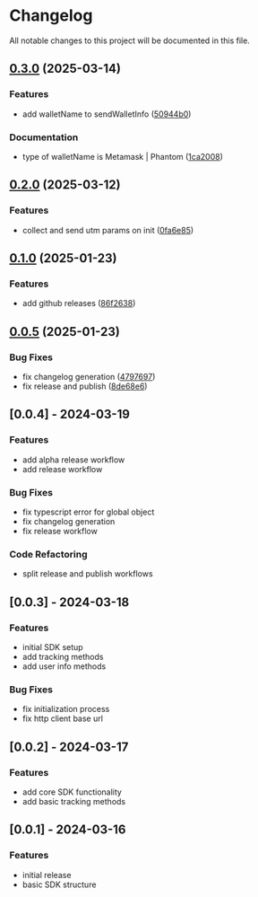 # Changelog

All notable changes to this project will be documented in this file.

## [0.3.0](https://github.com/ondecentral/Lucia-Browser-SDK/compare/v0.2.0...v0.3.0) (2025-03-14)

### Features

- add walletName to sendWalletInfo ([50944b0](https://github.com/ondecentral/Lucia-Browser-SDK/commit/50944b0f37d1492b47dbab1bb07b8281edabaf37))

### Documentation

- type of walletName is Metamask | Phantom ([1ca2008](https://github.com/ondecentral/Lucia-Browser-SDK/commit/1ca20088567e51a481e7bbd56cdea73d7cd45091))

## [0.2.0](https://github.com/ondecentral/Lucia-Browser-SDK/compare/v0.1.0...v0.2.0) (2025-03-12)

### Features

- collect and send utm params on init ([0fa6e85](https://github.com/ondecentral/Lucia-Browser-SDK/commit/0fa6e85b79f69c2b402bc55f8bf896a5fda4ba54))

## [0.1.0](https://github.com/ondecentral/Lucia-Browser-SDK/compare/v0.0.5...v0.1.0) (2025-01-23)

### Features

- add github releases ([86f2638](https://github.com/ondecentral/Lucia-Browser-SDK/commit/86f2638aa48eb66d8b4e8537314569ae25dd0b9d))

## [0.0.5](https://github.com/ondecentral/Lucia-Browser-SDK/compare/v0.0.4...v0.0.5) (2025-01-23)

### Bug Fixes

- fix changelog generation ([4797697](https://github.com/ondecentral/Lucia-Browser-SDK/commit/47976978ccb3866d510919c974dc73d304786953))
- fix release and publish ([8de68e6](https://github.com/ondecentral/Lucia-Browser-SDK/commit/8de68e6fe5bbef2b3d4e99262dc6f44d55241bc3))

## [0.0.4] - 2024-03-19

### Features

- add alpha release workflow
- add release workflow

### Bug Fixes

- fix typescript error for global object
- fix changelog generation
- fix release workflow

### Code Refactoring

- split release and publish workflows

## [0.0.3] - 2024-03-18

### Features

- initial SDK setup
- add tracking methods
- add user info methods

### Bug Fixes

- fix initialization process
- fix http client base url

## [0.0.2] - 2024-03-17

### Features

- add core SDK functionality
- add basic tracking methods

## [0.0.1] - 2024-03-16

### Features

- initial release
- basic SDK structure
